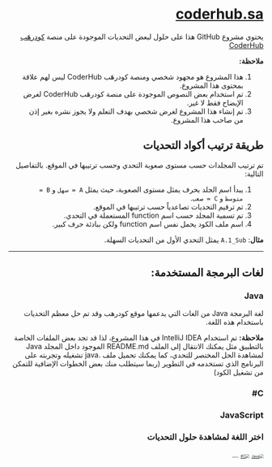 <div dir="rtl">



# [coderhub.sa](coderhub.sa)

يحتوي مشروع GitHub هذا على حلول لبعض التحديات الموجودة على منصة [كودرهَب CoderHub](coderhub.sa)

**ملاحظة:**

1. هذا المشروع هو مجهود شخصي ومنصة كودرهَب CoderHub ليس لهم علاقة بمحتوى هذا المشروع.
2. تم استخدام بعض النصوص الموجودة على منصة كودرهَب CoderHub لغرض الإيضاح فقط لا غير.
3. تم إنشاء هذا المشروع لغرض شخصي بهدف التعلم ولا يجوز نشره بغير إذن من صاحب هذا المشروع.

## طريقة  ترتيب أكواد التحديات

تم ترتيب  المجلدات حسب مستوى صعوبة التحدي وحسب ترتيبها في الموقع. بالتفاصيل التالية:

1. يبدأ اسم الجلد بحرف يمثل مستوى الصعوبة، حيث يمثل `A = سهل` و `B = متوسط` و `C = صعب`.
2. تم ترقيم التحديات تصاعدياً حسب ترتيبها في الموقع.
3. تم تسمية المجلد حسب اسم function المستعملة في التحدي.
4. اسم ملف الكود يحمل نفس اسم function ولكن ببادئة حرف كبير.

**مثال**: `A.1_Sub` يمثل التحدي الأول من التحديات السهلة.

------

## لغات البرمجة المستخدمة:

###  Java

لغة البرمجة Java من الغات التي يدعمها موقع كودرهب وقد تم حل معظم التحديات باستخدام هذه اللغة.

**ملاحظة:** تم استخدام IntelliJ IDEA في هذا المشروع، لذا قد تجد بعض الملفات الخاصة بالتطبيق مثل
يمكنك الانتقال إلى الملف README.md الموجود داخل المجلد Java لمشاهدة الحل المختصر للتحدي، كما يمكنك تحميل ملف .java تشغيله وتجربته على البرنامج الذي تستخدمه في التطوير (ربما سيتطلب منك بعض الخطوات الإضافية للتمكن من تشغيل الكود)


###  C#

###  JavaScript

### اختر اللغة لمشاهدة حلول التحديات

[<img src="https://upload.wikimedia.org/wikipedia/en/3/30/Java_programming_language_logo.svg" alt="Java" style="zoom:50%;" />](Java/README.md)				[<img src="https://emilcraciun.net/content/images/2019/01/Csharp_Logo-2.png" alt="C#" style="zoom: 50%;" />](CS/README.md)
[<img src="https://upload.wikimedia.org/wikipedia/commons/6/6a/JavaScript-logo.png" alt="JavaScript" style="zoom: 15%;" />](JavaScript/README.md)



</div>
